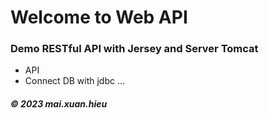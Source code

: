 # Welcome to Web API
### Demo RESTful API with Jersey and Server Tomcat
* API
* Connect DB with jdbc
...
##### © 2023 mai.xuan.hieu
